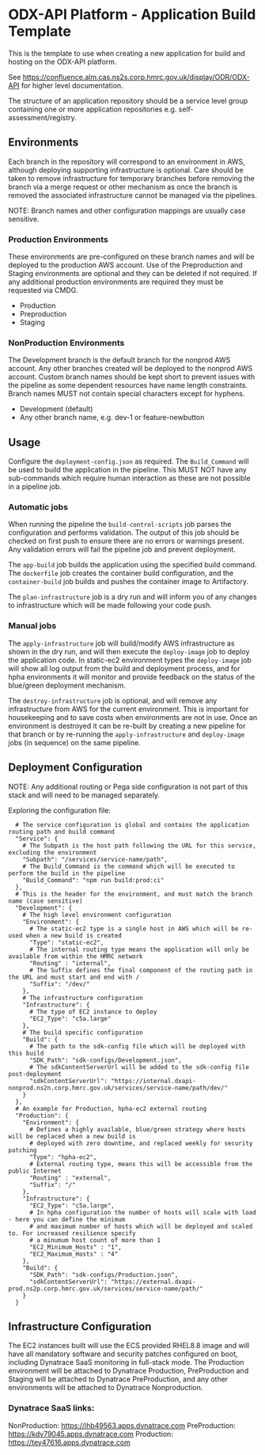 # ODX-API Platform - Application Build Template

This is the template to use when creating a new application for build and hosting on the ODX-API platform.

See <https://confluence.alm.cas.ns2s.corp.hmrc.gov.uk/display/ODR/ODX-API> for higher level documentation.

The structure of an application repository should be a service level group containing one or more application repositories e.g. self-assessment/registry.

## Environments

Each branch in the repository will correspond to an environment in AWS, although deploying supporting infrastructure is optional. Care should be taken to remove infrastructure for temporary branches before removing the branch via a merge request or other mechanism as once the branch is removed the associated infrastructure cannot be managed via the pipelines.

NOTE: Branch names and other configuration mappings are usually case sensitive.

### Production Environments

These environments are pre-configured on these branch names and will be deployed to the production AWS account. Use of the Preproduction and Staging environments are optional and they can be deleted if not required. If any additional production environments are required they must be requested via CMDG.

* Production
* Preproduction
* Staging

### NonProduction Environments

The Development branch is the default branch for the nonprod AWS account. Any other branches created will be deployed to the nonprod AWS account. Custom branch names should be kept short to prevent issues with the pipeline as some dependent resources have name length constraints. Branch names MUST not contain special characters except for hyphens.

* Development (default)
* Any other branch name, e.g. dev-1 or feature-newbutton

## Usage

Configure the `deployment-config.json` as required. The `Build_Command` will be used to build the application in the pipeline. This MUST NOT have any sub-commands which require human interaction as these are not possible in a pipeline job.

### Automatic jobs

When running the pipeline the `build-control-scripts` job parses the configuration and performs validation. The output of this job should be checked on first push to ensure there are no errors or warnings present. Any validation errors will fail the pipeline job and prevent deployment.

The `app-build` job builds the application using the specified build command. The `dockerfile` job creates the container build configuration, and the `container-build` job builds and pushes the container image to Artifactory.

The `plan-infrastructure` job is a dry run and will inform you of any changes to infrastructure which will be made following your code push.

### Manual jobs

The `apply-infrastructure` job will build/modify AWS infrastructure as shown in the dry run, and will then execute the `deploy-image` job to deploy the application code. In static-ec2 environment types the `deploy-image` job will show all log output from the build and deployment process, and for hpha environments it will monitor and provide feedback on the status of the blue/green deployment mechanism.

The `destroy-infrastructure` job is optional, and will remove any infrastructure from AWS for the current environment. This is important for housekeeping and to save costs when environments are not in use. Once an environment is destroyed it can be re-built by creating a new pipeline for that branch or by re-running the `apply-infrastructure` and `deploy-image` jobs (in sequence) on the same pipeline.

## Deployment Configuration

NOTE: Any additional routing or Pega side configuration is not part of this stack and will need to be managed separately.

Exploring the configuration file:

```shell
  # The service configuration is global and contains the application routing path and build command
  "Service": {
    # The Subpath is the host path following the URL for this service, excluding the environment
    "Subpath": "/services/service-name/path",
    # The Build_Command is the command which will be executed to perform the build in the pipeline
    "Build_Command": "npm run build:prod:ci"
  },
  # This is the header for the environment, and must match the branch name (case sensitive)
  "Development": {
    # The high level environment configuration
    "Environment": {
      # The static-ec2 type is a single host in AWS which will be re-used when a new build is created
      "Type": "static-ec2",
      # The internal routing type means the application will only be available from within the HMRC network
      "Routing" : "internal",
      # The Suffix defines the final component of the routing path in the URL and must start and end with /
      "Suffix": "/dev/"
    },
    # The infrastructure configuration
    "Infrastructure": {
      # The type of EC2 instance to deploy
      "EC2_Type": "c5a.large"
    },
    # The build specific configuration
    "Build": {
      # The path to the sdk-config file which will be deployed with this build
      "SDK_Path": "sdk-configs/Development.json",
      # The sdkContentServerUrl will be added to the sdk-config file post-deployment
      "sdkContentServerUrl": "https://internal.dxapi-nonprod.ns2n.corp.hmrc.gov.uk/services/service-name/path/dev/"
    }
  },
  # An example for Production, hpha-ec2 external routing
  "Production": {
    "Environment": {
      # Defines a highly available, blue/green strategy where hosts will be replaced when a new build is
      # deployed with zero downtime, and replaced weekly for security patching
      "Type": "hpha-ec2",
      # External routing type, means this will be accessible from the public Internet
      "Routing" : "external",
      "Suffix": "/"
    },
    "Infrastructure": {
      "EC2_Type": "c5a.large",
      # In hpha configuration the number of hosts will scale with load - here you can define the minimum
      # and maximum number of hosts which will be deployed and scaled to. For increased resilience specify
      # a minumum host count of more than 1
      "EC2_Minimum_Hosts" : "1",
      "EC2_Maximum_Hosts" : "4"
    },
    "Build": {
      "SDK_Path": "sdk-configs/Production.json",
      "sdkContentServerUrl": "https://external.dxapi-prod.ns2p.corp.hmrc.gov.uk/services/service-name/path/"
    }
  }
```

## Infrastructure Configuration

The EC2 instances built will use the ECS provided RHEL8.8 image and will have all mandatory software and security patches configured on boot, including Dynatrace SaaS monitoring in full-stack mode. The Production environment will be attached to Dynatrace Production, PreProduction and Staging will be attached to Dynatrace PreProduction, and any other environments will be attached to Dynatrace Nonproduction.

### Dynatrace SaaS links:

NonProduction: <https://ihb49563.apps.dynatrace.com>
PreProduction: <https://kdv79045.apps.dynatrace.com>
Production: <https://tey47616.apps.dynatrace.com>